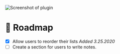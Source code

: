 ![Screenshot of plugin](https://kennykrosky.com/wp-content/uploads/2020/03/overview@2x.png)


# 🚗 **Roadmap**

- [x] Allow users to reorder their lists *Added 3.25.2020*
- [ ] Create a section for users to write notes.